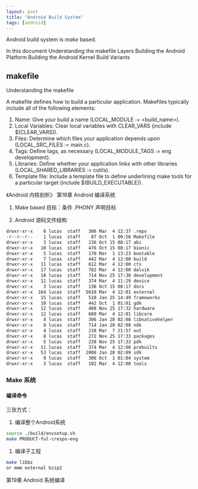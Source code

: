 ```yaml
---
layout: post
title: "Android Build System"
tags: [android]
---
```


Android build system is *make* based. 

In this document
Understanding the makefile
Layers
Building the Android Platform
Building the Android Kernel
Build Variants


## makefile
Understanding the makefile




A makefile defines how to build a particular application. Makefiles typically include all of the following elements:

1. Name: Give your build a name (LOCAL_MODULE := <build_name>).
1. Local Variables: Clear local variables with CLEAR_VARS (include $(CLEAR_VARS)).
1. Files: Determine which files your application depends upon (LOCAL_SRC_FILES := main.c).
1. Tags: Define tags, as necessary (LOCAL_MODULE_TAGS := eng development).
1. Libraries: Define whether your application links with other libraries (LOCAL_SHARED_LIBRARIES := cutils).
1. Template file: Include a template file to define underlining make tools for a particular target (include $(BUILD_EXECUTABLE)).

《Android 内核剖析》 第18章 Android 编译系统
1. Make based 
目标：条件
.PHONY 声明目标


1. Android 源码文件结构
```bash
drwxr-xr-x    6 lucas  staff   306 Mar  4 12:37 .repo
-r--r--r--    1 lucas  staff    87 Oct  1 00:56 Makefile
drwxr-xr-x    3 lucas  staff   136 Oct 15 08:17 abi
drwxr-xr-x   10 lucas  staff   476 Oct 15 08:17 bionic
drwxr-xr-x    5 lucas  staff   170 Mar  1 13:23 bootable
drwxr-xr-x    7 lucas  staff   442 Mar  4 12:00 build
drwxr-xr-x   11 lucas  staff   612 Mar  4 12:00 cts
drwxr-xr-x   17 lucas  staff   782 Mar  4 12:00 dalvik
drwxr-xr-x   18 lucas  staff   714 Nov 25 17:30 development
drwxr-xr-x   11 lucas  staff   374 Mar  4 11:29 device
drwxr-xr-x    3 lucas  staff   136 Oct 15 08:17 docs
drwxr-xr-x  164 lucas  staff  5610 Mar  4 12:01 external
drwxr-xr-x   15 lucas  staff   510 Jan 25 14:49 frameworks
drwxr-xr-x   10 lucas  staff   442 Oct  1 01:01 gdk
drwxr-xr-x   12 lucas  staff   408 Nov 25 17:32 hardware
drwxr-xr-x   12 lucas  staff   680 Mar  4 12:01 libcore
drwxr-xr-x    4 lucas  staff   306 Jan 28 02:08 libnativehelper
drwxr-xr-x    8 lucas  staff   714 Jan 28 02:08 ndk
drwxr-xr-x    4 lucas  staff   238 Mar  7 21:57 out
drwxr-xr-x    8 lucas  staff   272 Nov 25 17:33 packages
drwxr-xr-x    5 lucas  staff   238 Nov 25 17:33 pdk
drwxr-xr-x   11 lucas  staff   374 Mar  4 12:00 prebuilts
drwxr-xr-x   53 lucas  staff  2006 Jan 28 02:09 sdk
drwxr-xr-x    9 lucas  staff   306 Oct  1 01:04 system
drwxr-xr-x    3 lucas  staff   102 Mar  4 12:00 tools
```

### Make 系统
#### 编译命令
三张方式： 
1. 编译整个Android系统
```bash
source ./build/envsetup.sh
make PRODUCT-ful-crespo-eng

``` 
1. 编译子工程
```bash
make libbz
or mmm external bzip2
```

第19章 Android 系统编译
